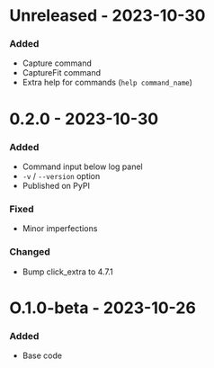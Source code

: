 # Unreleased - 2023-10-30

### Added
- Capture command
- CaptureFit command 
- Extra help for commands (`help command_name`)

# 0.2.0 - 2023-10-30

### Added
- Command input below log panel
- `-v` / `--version` option
- Published on PyPI

### Fixed
- Minor imperfections

### Changed
- Bump click_extra to 4.7.1

# O.1.0-beta - 2023-10-26

### Added 

- Base code